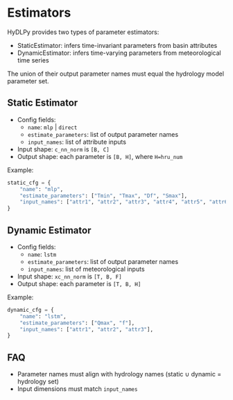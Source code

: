 # Estimators

HyDLPy provides two types of parameter estimators:

- StaticEstimator: infers time-invariant parameters from basin attributes
- DynamicEstimator: infers time-varying parameters from meteorological time series

The union of their output parameter names must equal the hydrology model parameter set.

## Static Estimator

- Config fields:
  - `name`: `mlp` | `direct`
  - `estimate_parameters`: list of output parameter names
  - `input_names`: list of attribute inputs
- Input shape: `c_nn_norm` is `[B, C]`
- Output shape: each parameter is `[B, H]`, where `H=hru_num`

Example:
```python
static_cfg = {
    "name": "mlp",
    "estimate_parameters": ["Tmin", "Tmax", "Df", "Smax"],
    "input_names": ["attr1", "attr2", "attr3", "attr4", "attr5", "attr6"],
}
```

## Dynamic Estimator

- Config fields:
  - `name`: `lstm`
  - `estimate_parameters`: list of output parameter names
  - `input_names`: list of meteorological inputs
- Input shape: `xc_nn_norm` is `[T, B, F]`
- Output shape: each parameter is `[T, B, H]`

Example:
```python
dynamic_cfg = {
    "name": "lstm",
    "estimate_parameters": ["Qmax", "f"],
    "input_names": ["attr1", "attr2", "attr3"],
}
```

## FAQ
- Parameter names must align with hydrology names (static ∪ dynamic = hydrology set)
- Input dimensions must match `input_names`
